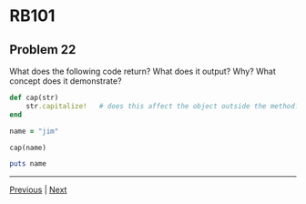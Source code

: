 # RB101
## Problem 22

What does the following code return? What does it output? Why? What concept does it demonstrate?

```ruby
def cap(str)
	str.capitalize!   # does this affect the object outside the method?
end

name = "jim"

cap(name)

puts name
```

---

[Previous](021.md) | [Next](023.md)
